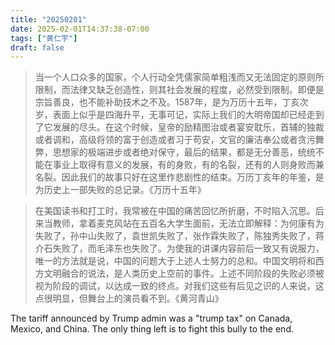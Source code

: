 ```yaml
---
title: "20250201"
date: 2025-02-01T14:37:38-07:00
tags: ["黄仁宇"]
draft: false
---
```


> 当一个人口众多的国家，个人行动全凭儒家简单粗浅而又无法固定的原则所限制，而法律又缺乏创造性，则其社会发展的程度，必然受到限制。即便是宗旨善良，也不能补助技术之不及。1587年，是为万历十五年，丁亥次岁，表面上似乎是四海升平，无事可记，实际上我们的大明帝国却已经走到了它发展的尽头。在这个时候，皇帝的励精图治或者宴安耽乐，首辅的独裁或者调和，高级将领的富于创造或者习于苟安，文官的廉洁奉公或者贪污舞弊，思想家的极端进步或者绝对保守，最后的结果，都是无分善恶，统统不能在事业上取得有意义的发展，有的身败，有的名裂，还有的人则身败而兼名裂。因此我们的故事只好在这里作悲剧性的结束。万历丁亥年的年鉴，是为历史上一部失败的总记录。《万历十五年》

> 在美国读书和打工时，我常被在中国的痛苦回忆所折磨，不时陷入沉思。后来当教师，拿着麦克风站在五百名大学生面前，无法立即解释：为何康有为失败了，孙中山失败了，袁世凯失败了，张作霖失败了，陈独秀失败了，蒋介石失败了，而毛泽东也失败了。为使我的讲课内容前后一致又有说服力，唯一的方法就是说，中国的问题大于上述人士努力的总和。中国文明将和西方文明融合的说法，是人类历史上空前的事件。上述不同阶段的失败必须被视为阶段的调试，以达成一致的终点。对我们这些有后见之识的人来说，这点很明显，但舞台上的演员看不到。《黄河青山》

The tariff announced by Trump admin was a "trump tax" on Canada, Mexico, and China. The only thing left is to fight this bully to the end.


